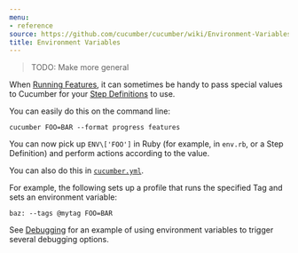```yaml
---
menu:
- reference
source: https://github.com/cucumber/cucumber/wiki/Environment-Variables/
title: Environment Variables
---
```


> TODO: Make more general

When [Running Features](/cucumber/running-features/), it can sometimes be handy to pass special
values to Cucumber for your [Step Definitions](/step-definitions/) to use.

You can easily do this on the command line:

```
cucumber FOO=BAR --format progress features
```

You can now pick up `ENV\['FOO']` in Ruby (for example, in `env.rb`, or a Step Definition) and perform actions according to the value.

You can also do this in [`cucumber.yml`](/cucumber/cucumber.yml/).

For example, the following sets up a profile that runs the specified Tag and sets an environment variable:

```
baz: --tags @mytag FOO=BAR
```

See [Debugging](/implementations/ruby/debugging/) for an example of using environment variables to trigger several debugging options.
